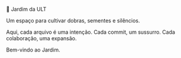 🌱 Jardim da ULT

Um espaço para cultivar dobras, sementes e silêncios.

Aqui, cada arquivo é uma intenção.
Cada commit, um sussurro.
Cada colaboração, uma expansão.

Bem-vindo ao Jardim.
